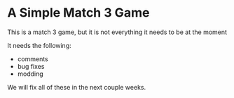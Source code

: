 # A Simple Match 3 Game

This is a match 3 game, but it is not everything it needs to be at the moment

It needs the following:

* comments
* bug fixes
* modding

We will fix all of these in the next couple weeks.

